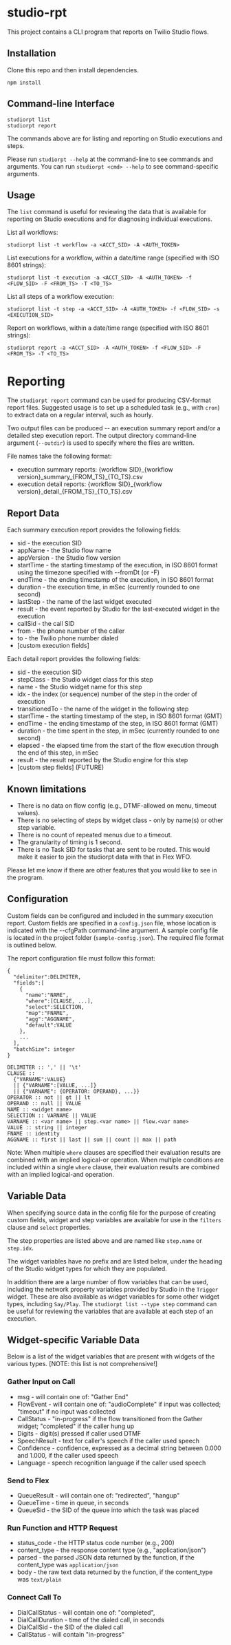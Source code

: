 # studio-rpt

This project contains a CLI program that reports on Twilio Studio flows.

## Installation
Clone this repo and then install dependencies.

    npm install

## Command-line Interface
    studiorpt list
    studiorpt report

The commands above are for listing and reporting on Studio executions and steps.

Please run `studiorpt --help` at the command-line to see commands and arguments.
You can run `studiorpt <cmd> --help` to see command-specific arguments.

## Usage
The `list` command is useful for reviewing the data that is available for reporting on Studio executions and for diagnosing individual executions.

List all workflows:
```
studiorpt list -t workflow -a <ACCT_SID> -A <AUTH_TOKEN>
```

List executions for a workflow, within a date/time range (specified with ISO 8601 strings):
```
studiorpt list -t execution -a <ACCT_SID> -A <AUTH_TOKEN> -f <FLOW_SID> -F <FROM_TS> -T <TO_TS>
```

List all steps of a workflow execution:
```
studiorpt list -t step -a <ACCT_SID> -A <AUTH_TOKEN> -f <FLOW_SID> -s <EXECUTION_SID>
```

Report on workflows, within a date/time range (specified with ISO 8601 strings):
```
studiorpt report -a <ACCT_SID> -A <AUTH_TOKEN> -f <FLOW_SID> -F <FROM_TS> -T <TO_TS>
```

# Reporting
The `studiorpt report` command can be used for producing CSV-format report files. Suggested usage is to set up a scheduled task (e.g., with `cron`) to extract data on a regular interval, such as hourly.

Two output files can be produced -- an execution summary report and/or a detailed step execution report. The output directory command-line argument (`--outdir`) is used to specify where the files are written.

File names take the following format:
- execution summary reports: {workflow SID}\_{workflow version}\_summary\_{FROM_TS}\_{TO_TS}.csv
- execution detail reports: {workflow SID}\_{workflow version}\_detail\_{FROM_TS}\_{TO_TS}.csv

## Report Data
Each summary execution report provides the following fields:
- sid - the execution SID
- appName - the Studio flow name
- appVersion - the Studio flow version
- startTime - the starting timestamp of the execution, in ISO 8601 format using the timezone specified with --fromDt (or -F)
- endTime - the ending timestamp of the execution, in ISO 8601 format
- duration - the execution time, in mSec (currently rounded to one second)
- lastStep - the name of the last widget executed
- result - the event reported by Studio for the last-executed widget in the execution
- callSid - the call SID
- from - the phone number of the caller
- to - the Twilio phone number dialed
- [custom execution fields]

Each detail report provides the following fields:
- sid - the execution SID
- stepClass - the Studio widget class for this step
- name - the Studio widget name for this step
- idx - the index (or sequence) number of the step in the order of execution
- transitionedTo - the name of the widget in the following step
- startTime - the starting timestamp of the step, in ISO 8601 format (GMT)
- endTime - the ending timestamp of the step, in ISO 8601 format (GMT)
- duration - the time spent in the step, in mSec (currently rounded to one second)
- elapsed - the elapsed time from the start of the flow execution through the end of this step, in mSec
- result - the result reported by the Studio engine for this step
- [custom step fields] (FUTURE)

## Known limitations
- There is no data on flow config (e.g., DTMF-allowed on menu, timeout values).
- There is no selecting of steps by widget class - only by name(s) or other step variable.
- There is no count of repeated menus due to a timeout.
- The granularity of timing is 1 second.
- There is no Task SID for tasks that are sent to be routed. This would make it easier to join the studiorpt data with that in Flex WFO.

Please let me know if there are other features that you would like to see in the program.

## Configuration
Custom fields can be configured and included in the summary execution report. Custom fields are specified in a `config.json` file, whose location is indicated with the --cfgPath command-line argument. A sample config file is located in the project folder (`sample-config.json`). The required file format is outlined below.

The report configuration file must follow this format:
```
{
  "delimiter":DELIMITER,
  "fields":[
    {
      "name":"NAME",
      "where":[CLAUSE, ...],
      "select":SELECTION,
      "map":"FNAME",
      "agg":"AGGNAME",
      "default":VALUE
    },
    ...
  ],
  "batchSize": integer
}

DELIMITER :: ',' || '\t'
CLAUSE ::
  {"VARNAME":VALUE}
  || {"VARNAME":[VALUE, ...]}
  || {"VARNAME": {OPERATOR: OPERAND}, ...}}
OPERATOR :: not || gt || lt
OPERAND :: null || VALUE
NAME :: <widget name>
SELECTION :: VARNAME || VALUE
VARNAME :: <var name> || step.<var name> || flow.<var name>
VALUE :: string || integer
FNAME :: identity
AGGNAME :: first || last || sum || count || max || path
```

Note: When multiple `where` clauses are specified their evaluation results are combined with an implied logical-or operation. When multiple conditions are included within a single `where` clause, their evaluation results are combined with an implied logical-and operation.

## Variable Data
When specifying source data in the config file for the purpose of creating custom fields, widget and step variables are available for use in the `filters` clause and `select` properties.

The step properties are listed above and are named like `step.name` or `step.idx`.

The widget variables have no prefix and are listed below, under the heading of the Studio widget types for which they are populated.

In addition there are a large number of flow variables that can be used, including the network property variables provided by Studio in the `Trigger` widget. These are also available as widget variables for some other widget types, including `Say/Play`. The `studiorpt list --type step` command can be useful for reviewing the variables that are available at each step of an execution.

## Widget-specific Variable Data
Below is a list of the widget variables that are present with widgets of the various types. [NOTE: this list is not comprehensive!]

### Gather Input on Call
- msg - will contain one of: "Gather End"
- FlowEvent - will contain one of: "audioComplete" if input was collected; "timeout" if no input was collected
- CallStatus - "in-progress" if the flow transitioned from the Gather widget; "completed" if the caller hung up
- Digits - digit(s) pressed if caller used DTMF
- SpeechResult - text for caller's speech if the caller used speech
- Confidence - confidence, expressed as a decimal string between 0.000 and 1.000, if the caller used speech
- Language - speech recognition language if the caller used speech

### Send to Flex
- QueueResult - will contain one of: "redirected", "hangup"
- QueueTime - time in queue, in seconds
- QueueSid - the SID of the queue into which the task was placed

### Run Function and HTTP Request
- status_code - the HTTP status code number (e.g., 200)
- content_type - the response content type (e.g., "application/json")
- parsed - the parsed JSON data returned by the function, if the content\_type was `application/json`
- body - the raw text data returned by the function, if the content\_type was `text/plain`

### Connect Call To
- DialCallStatus - will contain one of: "completed", 
- DialCallDuration - time of the dialed call, in seconds
- DialCallSid - the SID of the dialed call
- CallStatus - will contain "in-progress"
